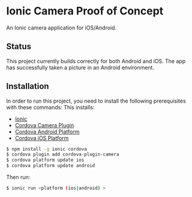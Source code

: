 Ionic Camera Proof of Concept
=====================

An Ionic camera application for iOS/Android.

## Status

This project currently builds correctly for both Android and iOS. The app has successfully
taken a picture in an Android environment.

## Installation

In order to run this project, you need to install the following prerequisites with these commands:
This installs:
* [Ionic](http://ionicframework.com)
* [Cordova Camera Plugin](https://github.com/apache/cordova-plugin-camera)
* [Cordova Android Platform](https://cordova.apache.org/docs/en/4.0.0/guide_platforms_android_index.md.html#Android%20Platform%20Guide)
* [Cordova iOS Platform](https://cordova.apache.org/docs/en/4.0.0/guide_platforms_ios_index.md.html#iOS%20Platform%20Guide)

```bash
$ npm install -g ionic cordova
$ cordova plugin add cordova-plugin-camera
$ cordova platform update ios
$ cordova platform update android
```


Then run:

```bash
$ ionic run <platform (ios|android) >
```


